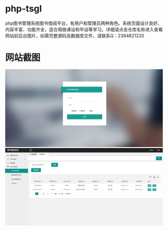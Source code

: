 # php-tsgl
php图书管理系统图书借阅平台，有用户和管理员两种角色。系统页面设计良好、内容丰富、功能齐全，适合用做课设和毕设等学习。详细请点击仓库名称进入查看网站前后台图片，如需完整源码及数据库文件，请联系Q：2364821220
# 网站截图
![image](https://github.com/hzl0898/php-tsgl/blob/main/登录页面.png)
![image](https://github.com/hzl0898/php-tsgl/blob/main/后台图书借阅管理.png)
